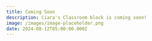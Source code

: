 ```yaml
---
title: Coming Soon
description: Ciara's Classroom block is coming soon!
image: /images/image-placeholder.png
date: 2024-08-12T05:00:00.000Z
---
```


